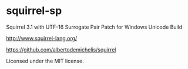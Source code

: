 squirrel-sp
===========

Squirrel 3.1 with UTF-16 Surrogate Pair Patch for Windows Unicode Build

http://www.squirrel-lang.org/

https://github.com/albertodemichelis/squirrel

Licensed under the MIT license.
